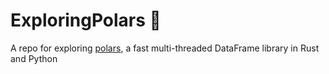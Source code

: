 # ExploringPolars 🐻
A repo for exploring [polars](https://github.com/pola-rs/polars), a fast multi-threaded DataFrame library in Rust and Python
